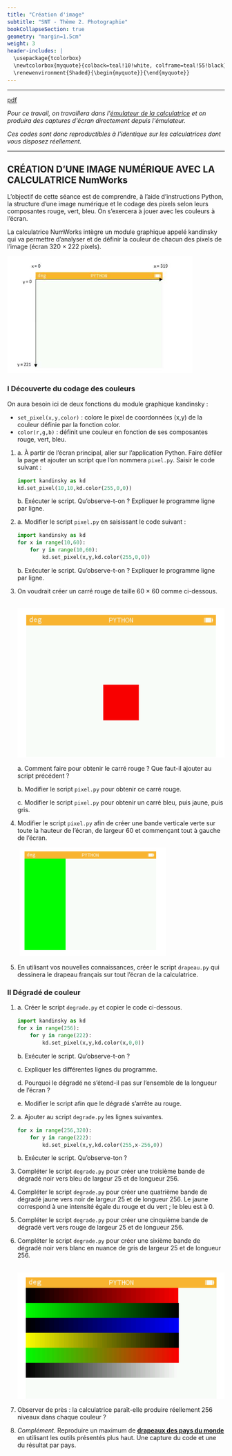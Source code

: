 ```yaml
---
title: "Création d'image"
subtitle: "SNT - Thème 2. Photographie"
bookCollapseSection: true
geometry: "margin=1.5cm"
weight: 3
header-includes: |
  \usepackage{tcolorbox}
  \newtcolorbox{myquote}{colback=teal!10!white, colframe=teal!55!black}
  \renewenvironment{Shaded}{\begin{myquote}}{\end{myquote}}
---
```


---

[pdf](./2_creation_image.pdf)

_Pour ce travail, on travaillera dans l'[émulateur de la calculatrice](https://www.numworks.com/fr/simulateur/) et on produira des captures d'écran directement depuis l'émulateur._

_Ces codes sont donc reproductibles à l'identique sur les calculatrices dont vous disposez réellement._

---

## CRÉATION D’UNE IMAGE NUMÉRIQUE AVEC LA CALCULATRICE NumWorks

L’objectif de cette séance est de comprendre, à l’aide d’instructions Python, la structure d’une image numérique et le codage des pixels selon leurs composantes rouge, vert, bleu. On s’exercera à jouer avec les couleurs à l’écran.

La calculatrice NumWorks intègre un module graphique appelé kandinsky qui va permettre d’analyser et de définir la couleur de chacun des pixels de l’image (écran 320 × 222 pixels).

![img](./img-2024-07-09-12-05.png)

### I Découverte du codage des couleurs

On aura besoin ici de deux fonctions du module graphique kandinsky :

- `set_pixel(x,y,color)` : colore le pixel de coordonnées (x,y) de la couleur définie par la fonction color.
- `color(r,g,b)` : définit une couleur en fonction de ses composantes rouge, vert, bleu.

1.  a. À partir de l’écran principal, aller sur l’application Python. Faire défiler la page et ajouter un script que l’on nommera `pixel.py`. Saisir le code suivant :

    ```python
    import kandinsky as kd
    kd.set_pixel(10,10,kd.color(255,0,0))
    ```

    b. Exécuter le script. Qu’observe-t-on ? Expliquer le programme ligne par ligne.

2.  a. Modifier le script `pixel.py` en saisissant le code suivant :

    ```python
    import kandinsky as kd
    for x in range(10,60):
        for y in range(10,60):
            kd.set_pixel(x,y,kd.color(255,0,0))
    ```

    b. Exécuter le script. Qu’observe-t-on ? Expliquer le programme ligne par ligne.

3.  On voudrait créer un carré rouge de taille 60 × 60 comme ci-dessous.

    $~$![img](./img-2024-07-09-12-06.png)

    a. Comment faire pour obtenir le carré rouge ? Que faut-il ajouter au script précédent ?

    b. Modifier le script `pixel.py` pour obtenir ce carré rouge.

    c. Modifier le script `pixel.py` pour obtenir un carré bleu, puis jaune, puis gris.

4.  Modifier le script `pixel.py` afin de créer une bande verticale verte sur toute la hauteur de l’écran, de largeur 60 et commençant tout à gauche de l’écran.

    $~$![img](./img-2024-07-09-12-04.png)

5.  En utilisant vos nouvelles connaissances, créer le script `drapeau.py` qui dessinera le drapeau français sur tout l’écran de la calculatrice.

### II Dégradé de couleur

1.  a. Créer le script `degrade.py` et copier le code ci-dessous.

    ```python
    import kandinsky as kd
    for x in range(256):
        for y in range(222):
            kd.set_pixel(x,y,kd.color(x,0,0))
    ```

    b. Exécuter le script. Qu’observe-t-on ?

    c. Expliquer les différentes lignes du programme.

    d. Pourquoi le dégradé ne s’étend-il pas sur l’ensemble de la longueur de l’écran ?

    e. Modifier le script afin que le dégradé s’arrête au rouge.

2.  a. Ajouter au script `degrade.py` les lignes suivantes.

    ```python
    for x in range(256,320):
        for y in range(222):
            kd.set_pixel(x,y,kd.color(255,x-256,0))
    ```

    b. Exécuter le script. Qu’observe-ton ?

3.  Compléter le script `degrade.py` pour créer une troisième bande de dégradé noir vers bleu de largeur 25 et de longueur 256.

4.  Compléter le script `degrade.py` pour créer une quatrième bande de dégradé jaune vers noir de largeur 25 et de longueur 256. Le jaune correspond à une intensité égale du rouge et du vert ; le bleu est à 0.

5.  Compléter le script `degrade.py` pour créer une cinquième bande de dégradé vert vers rouge de largeur 25 et de longueur 256.

6.  Compléter le script `degrade.py` pour créer une sixième bande de dégradé noir vers blanc en nuance de gris de largeur 25 et de longueur 256.

    $~$![img](./img-2024-07-09-12-07.png)

7.  Observer de près : la calculatrice paraît-elle produire réellement 256 niveaux dans chaque couleur ?
8.  _Complément._ Reproduire un maximum de [**drapeaux des pays du monde**](https://fr.wikipedia.org/wiki/Galerie_des_drapeaux_des_pays_du_monde) en utilisant les outils présentés plus haut. Une capture du code et une du résultat par pays.
